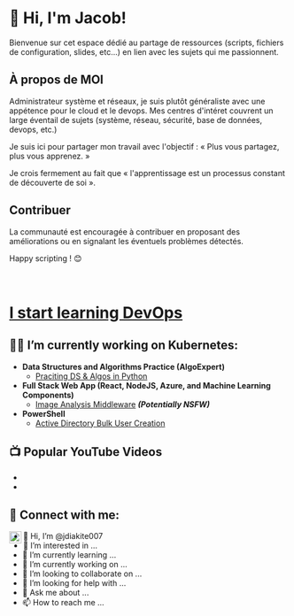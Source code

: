 
# 👋 Hi, I'm Jacob! 

Bienvenue sur cet espace dédié au partage de ressources (scripts, fichiers de configuration, slides, etc...) en lien avec les sujets qui me passionnent.

## À propos de MOI
 
Administrateur système et réseaux, je suis plutôt généraliste avec une appétence pour le cloud et le devops. Mes centres d'intéret couvrent un large éventail de sujets (système, réseau, sécurité, base de données, devops, etc.)  

Je suis ici pour partager mon travail  avec l'objectif : « Plus vous partagez, plus vous apprenez. »
 
Je crois fermement au fait que « l'apprentissage est un processus constant de découverte de soi ».


## Contribuer

La communauté est encouragée à contribuer en proposant des améliorations ou en signalant les éventuels problèmes détectés.

Happy scripting ! 😊


<h1> <br/><a href="https://github.com/jdiakite007"></a> <a href="https://www.linkedin.com/in/jacob-diakite/">I start learning DevOps</a> </h1>

<h2>👨‍💻 I’m currently working on Kubernetes:</h2>

- <b>Data Structures and Algorithms Practice (AlgoExpert)</b>
  - [Praciting DS & Algos in Python](https://github.com/joshmadakor1/Algorithms-Practice)
- <b>Full Stack Web App (React, NodeJS, Azure, and Machine Learning Components)</b>
  - [Image Analysis Middleware](https://github.com/joshmadakor1/4chan-Image-Analysis-Middleware-C964) <b><i>(Potentially NSFW)</b></i>
- <b>PowerShell</b>
  - [Active Directory Bulk User Creation](https://github.com/joshmadakor1/AD_PS)
  

<h2>📺 Popular YouTube Videos</h2>

- [ ](  )
- [ ](  )


<h2> 🤳 Connect with me:</h2>

[<img align="left" alt="JacobDiakite | LinkedIn" width="22px" src="https://cdn.jsdelivr.net/npm/simple-icons@v3/icons/linkedin.svg" />][linkedin]

[linkedin]: https://linkedin.com/in/jacob-diakite

<!--

-->


- 👋 Hi, I’m @jdiakite007
- 👀 I’m interested in ...
- 🌱 I’m currently learning ...
- 🔭 I’m currently working on ...
- 💞️ I’m looking to collaborate on ...
- 🤔 I’m looking for help with ...
- 💬 Ask me about ...
- 📫 How to reach me ...

<!---
jdiakite007/jdiakite007 is a ✨ special ✨ repository because its `README.md` (this file) appears on your GitHub profile.
You can click the Preview link to take a look at your changes.
--->
